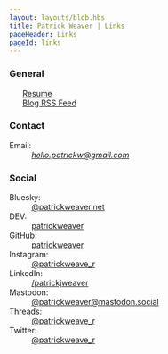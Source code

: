 ```yaml
---
layout: layouts/blob.hbs
title: Patrick Weaver | Links
pageHeader: Links
pageId: links
---
```


<!-- markdownlint-disable MD033 -->

<div class="section">
  <h3>General</h3>

  <ul class="links">
    <dt><a href="/resume">Resume</a></dt>
    <dt><a href="/rss.xml" target="blank">Blog RSS Feed</a></dt>
  </ul>
</div>

<div class="section">
  <h3>Contact</h3>

  <dl class="links">
    <dt>Email:</dt>
    <dd>
      <address>
        <a href="mailto:hello.patrickw@gmail.com" target="_blank">
          hello.patrickw@gmail.com
        </a>
      </address>
  </dl>
</div>

<div class="section">
  <h3>Social</h3>

  <dl class="links">
    <dt>Bluesky:</dt>
    <dd>
      <a href="https://bsky.app/profile/patrickweaver.net" target="_blank">
        @patrickweaver.net
      </a>
    </dd>
    <dt>DEV:</dt>
    <dd>
      <a href="https://dev.to/patrickweaver" target="_blank">
        patrickweaver
      </a>
    </dd>
    <dt>GitHub:</dt>
    <dd>
      <a href="https://github.com/patrickweaver" target="_blank">
        patrickweaver
      </a>
    </dd>
    <dt>Instagram:</dt>
    <dd>
      <a
        href="https://www.instagram.com/patrickweave_r/"
        target="_blank"
      >
        @patrickweave_r
      </a>
    </dd>
    <dt>LinkedIn:</dt>
    <dd>
       <a
        href="https://www.linkedin.com/in/patrickjweaver/"
        target="_blank"
      >
        /patrickjweaver
      </a>
    </dd>
    <dt>Mastodon:</dt>
    <dd>
      <a
        href="https://mastodon.social/@patrickweaver"
        target="_blank"
      >
        @patrickweaver@mastodon.social
      </a>
    </dd>
    <dt>Threads:</dt>
    <dd>
      <a
        href="https://www.threads.net/@patrickweave_r"
        target="_blank"
      >
        @patrickweave_r
      </a>
    </dd>
    <dt>Twitter:</dt>
    <dd>
      <a href="https://twitter.com/patrickweave_r" target="_blank">
        @patrickweave_r
      </a>
    </dd>
  </dl>
</div>

